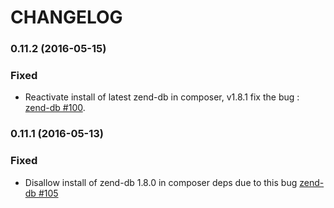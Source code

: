 # CHANGELOG

### 0.11.2 (2016-05-15)

### Fixed

- Reactivate install of latest zend-db in composer, v1.8.1 fix the bug :
  [zend-db #100](https://github.com/zendframework/zend-db/pull/100).

### 0.11.1 (2016-05-13)

### Fixed

- Disallow install of zend-db 1.8.0 in composer deps due to this bug
  [zend-db #105](https://github.com/zendframework/zend-db/issues/105)